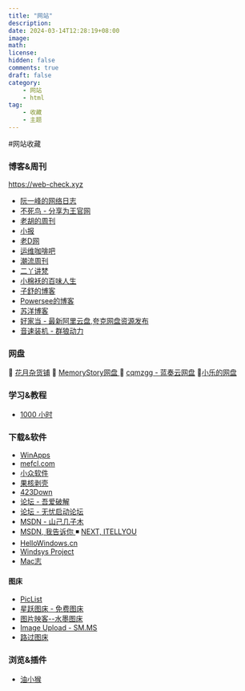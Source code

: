```yaml
---
title: "网站"
description: 
date: 2024-03-14T12:28:19+08:00
image: 
math: 
license: 
hidden: false
comments: true
draft: false
category: 
    - 网站
    - html
tag: 
    - 收藏	
    - 主题
---
```



#网站收藏   

### 博客&周刊
https://web-check.xyz
 -  [阮一峰的网络日志](https://www.ruanyifeng.com/blog/)
 - [不死鸟 - 分享为王官网](https://iui.su/)
 - [老胡的周刊](https://weekly.howie6879.com/)
 -  [小报](http://baoxiaobao.asia/baoxiaobao.html)
 - [老D网](https://laod.cn/)
 - [运维咖啡吧](https://blog.ops-coffee.cn/)
 - [潮流周刊](https://weekly.tw93.fun/)
 - [二丫讲梵](https://wiki.eryajf.net/)
 - [小棉袄的百味人生](https://haikuoshijie.cn/)
 - [子舒的博客](https://zishu.me/)
 - [Powersee的博客](https://powersee.github.io/)
 - [苏洋博客](https://soulteary.com/)
 - [好家当 - 最新阿里云盘,夸克网盘资源发布](https://www.hjdang.com/)
 - [音速装机 - 群狼动力](https://sonic.volf.club/)
### 网盘
🔘 [花月杂货铺](https://alist.nekomoon.cc/) 
🔘 [MemoryStory网盘 ](https://file.cnxiaobai.com/)
💮 [cqmzgg - 蓝奏云网盘](https://cqmzgg.lanzn.com/u/cqmzgg) 
💮[小乐的网盘](https://share.xiaole88.com/)

### 学习&教程
-  [1000 小时](https://1000h.org/)

### 下载&软件
- [WinApps ](https://www.winapps.cc/)
- [mefcl.com](https://www.mefcl.com/)
- [小众软件 ](https://www.appinn.com/)
- [果核剥壳 ](https://www.ghxi.com/)
- [423Down](https://www.423down.com/)
- [论坛 - 吾爱破解 ](https://www.52pojie.cn/) 
- [论坛 - 无忧启动论坛 ](http://bbs.wuyou.net/forum.php)
- [MSDN - 山己几子木](https://msdn.sjjzm.com/)
- [MSDN, 我告诉你 ](https://msdn.itellyou.cn/) ◾ [NEXT, ITELLYOU](https://next.itellyou.cn/)
- [HelloWindows.cn ](https://hellowindows.cn/) 
- [Windsys Project ](https://windsys.win/)
- [Mac志 ](https://www.isofts.org/)
#### 图床

- [PicList](https://piclist.cn/)
- [星跃图床 - 免费图床](https://img.xwyue.com/)
- [图片映客--水墨图床](https://img.ink/)
- [Image Upload - SM.MS ](https://sm.ms/)
- [路过图床 ](https://imgse.com/)
### 浏览&插件
- [油小猴](https://www.youxiaohou.com/)